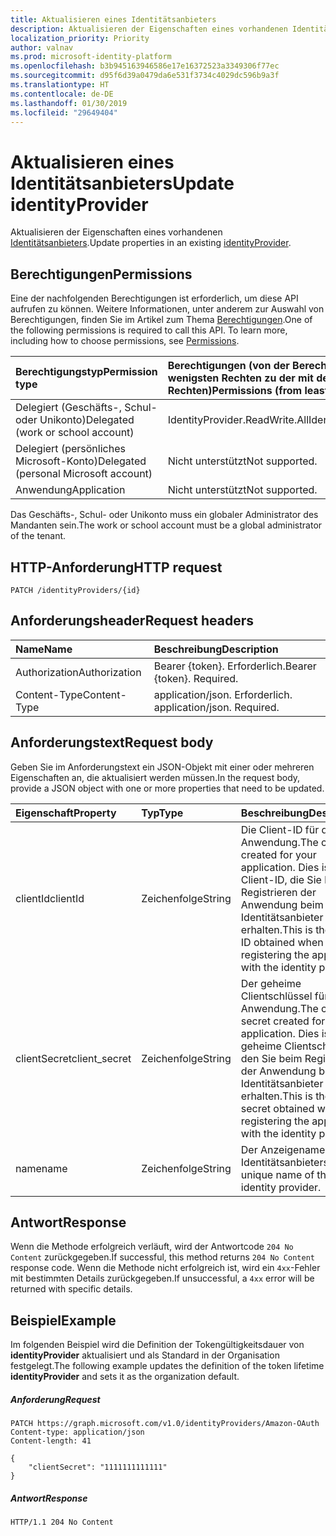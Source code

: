```yaml
---
title: Aktualisieren eines Identitätsanbieters
description: Aktualisieren der Eigenschaften eines vorhandenen Identitätsanbieters.
localization_priority: Priority
author: valnav
ms.prod: microsoft-identity-platform
ms.openlocfilehash: b3b945163946586e17e16372523a3349306f77ec
ms.sourcegitcommit: d95f6d39a0479da6e531f3734c4029dc596b9a3f
ms.translationtype: HT
ms.contentlocale: de-DE
ms.lasthandoff: 01/30/2019
ms.locfileid: "29649404"
---
```

# <a name="update-identityprovider"></a><span data-ttu-id="e030c-103">Aktualisieren eines Identitätsanbieters</span><span class="sxs-lookup"><span data-stu-id="e030c-103">Update identityProvider</span></span>

<span data-ttu-id="e030c-104">Aktualisieren der Eigenschaften eines vorhandenen [Identitätsanbieters](../resources/identityprovider.md).</span><span class="sxs-lookup"><span data-stu-id="e030c-104">Update properties in an existing [identityProvider](../resources/identityprovider.md).</span></span>

## <a name="permissions"></a><span data-ttu-id="e030c-105">Berechtigungen</span><span class="sxs-lookup"><span data-stu-id="e030c-105">Permissions</span></span>

<span data-ttu-id="e030c-p101">Eine der nachfolgenden Berechtigungen ist erforderlich, um diese API aufrufen zu können. Weitere Informationen, unter anderem zur Auswahl von Berechtigungen, finden Sie im Artikel zum Thema [Berechtigungen](/graph/permissions-reference).</span><span class="sxs-lookup"><span data-stu-id="e030c-p101">One of the following permissions is required to call this API. To learn more, including how to choose permissions, see [Permissions](/graph/permissions-reference).</span></span>

|<span data-ttu-id="e030c-108">Berechtigungstyp</span><span class="sxs-lookup"><span data-stu-id="e030c-108">Permission type</span></span>      | <span data-ttu-id="e030c-109">Berechtigungen (von der Berechtigung mit den wenigsten Rechten zu der mit den meisten Rechten)</span><span class="sxs-lookup"><span data-stu-id="e030c-109">Permissions (from least to most privileged)</span></span>              |
|:--------------------|:---------------------------------------------------------|
|<span data-ttu-id="e030c-110">Delegiert (Geschäfts-, Schul- oder Unikonto)</span><span class="sxs-lookup"><span data-stu-id="e030c-110">Delegated (work or school account)</span></span>|<span data-ttu-id="e030c-111">IdentityProvider.ReadWrite.All</span><span class="sxs-lookup"><span data-stu-id="e030c-111">IdentityProvider.ReadWrite.All</span></span>|
|<span data-ttu-id="e030c-112">Delegiert (persönliches Microsoft-Konto)</span><span class="sxs-lookup"><span data-stu-id="e030c-112">Delegated (personal Microsoft account)</span></span>| <span data-ttu-id="e030c-113">Nicht unterstützt</span><span class="sxs-lookup"><span data-stu-id="e030c-113">Not supported.</span></span>|
|<span data-ttu-id="e030c-114">Anwendung</span><span class="sxs-lookup"><span data-stu-id="e030c-114">Application</span></span>|<span data-ttu-id="e030c-115">Nicht unterstützt</span><span class="sxs-lookup"><span data-stu-id="e030c-115">Not supported.</span></span>|

<span data-ttu-id="e030c-116">Das Geschäfts-, Schul- oder Unikonto muss ein globaler Administrator des Mandanten sein.</span><span class="sxs-lookup"><span data-stu-id="e030c-116">The work or school account must be a global administrator of the tenant.</span></span>

## <a name="http-request"></a><span data-ttu-id="e030c-117">HTTP-Anforderung</span><span class="sxs-lookup"><span data-stu-id="e030c-117">HTTP request</span></span>

<!-- { "blockType": "ignored" } -->
```http
PATCH /identityProviders/{id}
```

## <a name="request-headers"></a><span data-ttu-id="e030c-118">Anforderungsheader</span><span class="sxs-lookup"><span data-stu-id="e030c-118">Request headers</span></span>

|<span data-ttu-id="e030c-119">Name</span><span class="sxs-lookup"><span data-stu-id="e030c-119">Name</span></span>|<span data-ttu-id="e030c-120">Beschreibung</span><span class="sxs-lookup"><span data-stu-id="e030c-120">Description</span></span>|
|:---------------|:----------|
|<span data-ttu-id="e030c-121">Authorization</span><span class="sxs-lookup"><span data-stu-id="e030c-121">Authorization</span></span>|<span data-ttu-id="e030c-p102">Bearer {token}. Erforderlich.</span><span class="sxs-lookup"><span data-stu-id="e030c-p102">Bearer {token}. Required.</span></span>|
|<span data-ttu-id="e030c-124">Content-Type</span><span class="sxs-lookup"><span data-stu-id="e030c-124">Content-Type</span></span>|<span data-ttu-id="e030c-p103">application/json. Erforderlich. </span><span class="sxs-lookup"><span data-stu-id="e030c-p103">application/json. Required.</span></span>|

## <a name="request-body"></a><span data-ttu-id="e030c-127">Anforderungstext</span><span class="sxs-lookup"><span data-stu-id="e030c-127">Request body</span></span>

<span data-ttu-id="e030c-128">Geben Sie im Anforderungstext ein JSON-Objekt mit einer oder mehreren Eigenschaften an, die aktualisiert werden müssen.</span><span class="sxs-lookup"><span data-stu-id="e030c-128">In the request body, provide a JSON object with one or more properties that need to be updated.</span></span>

|<span data-ttu-id="e030c-129">Eigenschaft</span><span class="sxs-lookup"><span data-stu-id="e030c-129">Property</span></span>|<span data-ttu-id="e030c-130">Typ</span><span class="sxs-lookup"><span data-stu-id="e030c-130">Type</span></span>|<span data-ttu-id="e030c-131">Beschreibung</span><span class="sxs-lookup"><span data-stu-id="e030c-131">Description</span></span>|
|:---------------|:--------|:----------|
|<span data-ttu-id="e030c-132">clientId</span><span class="sxs-lookup"><span data-stu-id="e030c-132">clientId</span></span>|<span data-ttu-id="e030c-133">Zeichenfolge</span><span class="sxs-lookup"><span data-stu-id="e030c-133">String</span></span>|<span data-ttu-id="e030c-134">Die Client-ID für die Anwendung.</span><span class="sxs-lookup"><span data-stu-id="e030c-134">The client ID created for your application.</span></span> <span data-ttu-id="e030c-135">Dies ist die Client-ID, die Sie beim Registrieren der Anwendung beim Identitätsanbieter erhalten.</span><span class="sxs-lookup"><span data-stu-id="e030c-135">This is the client ID obtained when registering the application with the identity provider.</span></span>|
|<span data-ttu-id="e030c-136">clientSecret</span><span class="sxs-lookup"><span data-stu-id="e030c-136">client_secret</span></span>|<span data-ttu-id="e030c-137">Zeichenfolge</span><span class="sxs-lookup"><span data-stu-id="e030c-137">String</span></span>|<span data-ttu-id="e030c-138">Der geheime Clientschlüssel für die Anwendung.</span><span class="sxs-lookup"><span data-stu-id="e030c-138">The client secret created for your application.</span></span> <span data-ttu-id="e030c-139">Dies ist der geheime Clientschlüssel, den Sie beim Registrieren der Anwendung beim Identitätsanbieter erhalten.</span><span class="sxs-lookup"><span data-stu-id="e030c-139">This is the client secret obtained when registering the application with the identity provider.</span></span>|
|<span data-ttu-id="e030c-140">name</span><span class="sxs-lookup"><span data-stu-id="e030c-140">name</span></span>|<span data-ttu-id="e030c-141">Zeichenfolge</span><span class="sxs-lookup"><span data-stu-id="e030c-141">String</span></span>|<span data-ttu-id="e030c-142">Der Anzeigename des Identitätsanbieters.</span><span class="sxs-lookup"><span data-stu-id="e030c-142">The unique name of the identity provider.</span></span>|

## <a name="response"></a><span data-ttu-id="e030c-143">Antwort</span><span class="sxs-lookup"><span data-stu-id="e030c-143">Response</span></span>

<span data-ttu-id="e030c-144">Wenn die Methode erfolgreich verläuft, wird der Antwortcode `204 No Content` zurückgegeben.</span><span class="sxs-lookup"><span data-stu-id="e030c-144">If successful, this method returns `204 No Content` response code.</span></span> <span data-ttu-id="e030c-145">Wenn die Methode nicht erfolgreich ist, wird ein `4xx`-Fehler mit bestimmten Details zurückgegeben.</span><span class="sxs-lookup"><span data-stu-id="e030c-145">If unsuccessful, a `4xx` error will be returned with specific details.</span></span>

## <a name="example"></a><span data-ttu-id="e030c-146">Beispiel</span><span class="sxs-lookup"><span data-stu-id="e030c-146">Example</span></span>

<span data-ttu-id="e030c-147">Im folgenden Beispiel wird die Definition der Tokengültigkeitsdauer von **identityProvider** aktualisiert und als Standard in der Organisation festgelegt.</span><span class="sxs-lookup"><span data-stu-id="e030c-147">The following example updates the definition of the token lifetime **identityProvider** and sets it as the organization default.</span></span>

##### <a name="request"></a><span data-ttu-id="e030c-148">Anforderung</span><span class="sxs-lookup"><span data-stu-id="e030c-148">Request</span></span>

<!-- {
  "blockType": "request",
  "name": "update-identityprovider"
}-->
```http
PATCH https://graph.microsoft.com/v1.0/identityProviders/Amazon-OAuth
Content-type: application/json
Content-length: 41

{
    "clientSecret": "1111111111111"
}
```

##### <a name="response"></a><span data-ttu-id="e030c-149">Antwort</span><span class="sxs-lookup"><span data-stu-id="e030c-149">Response</span></span>

<!-- {
  "blockType": "response",
  "truncated": true
} -->
```http
HTTP/1.1 204 No Content
```

<!-- uuid: 8fcb5dbc-d5aa-4681-8e31-b001d5168d79
2015-10-25 14:57:30 UTC -->
<!-- {
  "type": "#page.annotation",
  "description": "Update identityProvider",
  "keywords": "",
  "section": "documentation",
  "tocPath": ""
}-->
